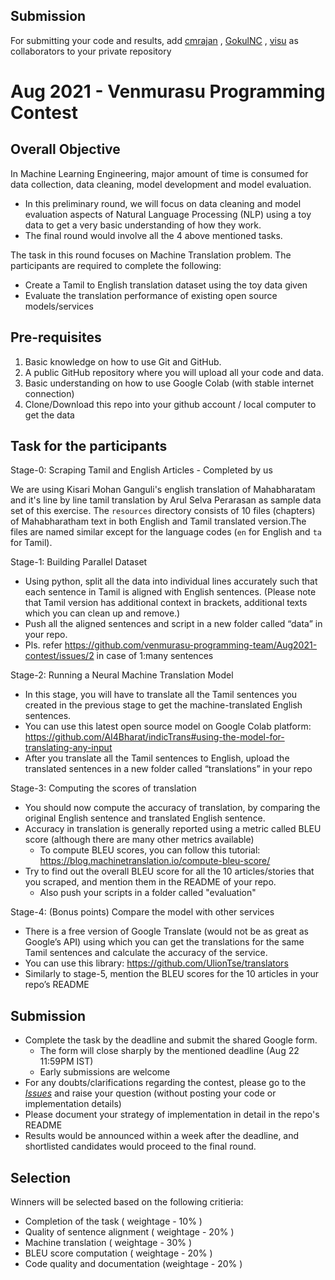 ## Submission
For submitting your code and results, add [cmrajan](https://github.com/cmrajan) , [GokulNC](https://github.com/GokulNC) , [visu](https://github.com/visu) as collaborators to your private repository

# Aug 2021 - Venmurasu Programming Contest 

## Overall Objective

In Machine Learning Engineering, major amount of time is consumed for data collection, data cleaning, model development and model evaluation.
- In this preliminary round, we will focus on data cleaning and model evaluation aspects of Natural Language Processing (NLP) using a toy data to get a very basic understanding of how they work.
- The final round would involve all the 4 above mentioned tasks.

The task in this round focuses on Machine Translation problem. The participants are required to complete the following:
- Create a Tamil to English translation dataset using the toy data given
- Evaluate the translation performance of existing open source models/services

## Pre-requisites

1. Basic knowledge on how to use Git and GitHub.
2. A public GitHub repository where you will upload all your code and data.
3. Basic understanding on how to use Google Colab (with stable internet connection)
4. Clone/Download this repo into your github account / local computer to get the data

## Task for the participants

Stage-0: Scraping Tamil and English Articles - Completed by us

We are using Kisari Mohan Ganguli's english translation of Mahabharatam and it's line by line tamil translation by Arul Selva Perarasan as sample data set of this exercise. The `resources` directory consists of 10 files (chapters) of Mahabharatham text in both English and Tamil translated version.The files are named similar except for the language codes (`en` for English and `ta` for Tamil).

Stage-1: Building Parallel Dataset

- Using python, split all the data into individual lines accurately such that each sentence in Tamil is aligned with English sentences.
  (Please note that Tamil version has additional context in brackets, additional texts which you can clean up and remove.)
- Push all the aligned sentences and script in a new folder called “data” in your repo.
- Pls. refer https://github.com/venmurasu-programming-team/Aug2021-contest/issues/2 in case of 1:many sentences

Stage-2: Running a Neural Machine Translation Model

- In this stage, you will have to translate all the Tamil sentences you created in the previous stage to get the machine-translated English sentences.
- You can use this latest open source model on Google Colab platform: https://github.com/AI4Bharat/indicTrans#using-the-model-for-translating-any-input
- After you translate all the Tamil sentences to English, upload the translated sentences in a new folder called “translations” in your repo

Stage-3: Computing the scores of translation

- You should now compute the accuracy of translation, by comparing the original English sentence and translated English sentence.
- Accuracy in translation is generally reported using a metric called BLEU score (although there are many other metrics available)
  - To compute BLEU scores, you can follow this tutorial: https://blog.machinetranslation.io/compute-bleu-score/
- Try to find out the overall BLEU score for all the 10 articles/stories that you scraped, and mention them in the README of your repo.
  - Also push your scripts in a folder called "evaluation"

Stage-4: (Bonus points) Compare the model with other services

- There is a free version of Google Translate (would not be as great as Google’s API) using which you can get the translations for the same Tamil sentences and calculate the accuracy of the service.
- You can use this library: https://github.com/UlionTse/translators
- Similarly to stage-5, mention the BLEU scores for the 10 articles in your repo’s README

## Submission

- Complete the task by the deadline and submit the shared Google form.
  - The form will close sharply by the mentioned deadline (Aug 22 11:59PM IST)
  - Early submissions are welcome
- For any doubts/clarifications regarding the contest, please go to the [_Issues_](https://github.com/venmurasu-programming-team/Aug2021-contest/issues) and raise your question
  (without posting your code or implementation details)
- Please document your strategy of implementation in detail in the repo's README
- Results would be announced within a week after the deadline, and shortlisted candidates would proceed to the final round.

## Selection

Winners will be selected based on the following critieria:
* Completion of the task ( weightage - 10% )
* Quality of sentence alignment ( weightage - 20% )
* Machine translation ( weightage - 30% )
* BLEU score computation ( weightage - 20% )
* Code quality and documentation (weightage - 20% )
